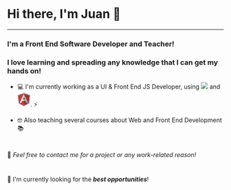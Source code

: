 # Hi there, I'm Juan 👋

---

### I'm a Front End Software Developer and Teacher!
### I love learning and spreading any knowledge that I can get my hands on!

* 💻 I'm currently working as a UI & Front End JS Developer, using <img src="icons/redux.png" /> and <img src="icons/angular.png" />. ⚡

* 🤓 Also teaching several courses about Web and Front End Development 📚
#
💬 _Feel free to contact me for a project or any work-related reason!_ 
#
🔭 I'm currently looking for the ***best opportunities***!
